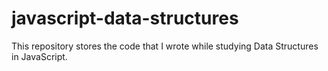 # javascript-data-structures

This repository stores the code that I wrote while studying Data Structures in JavaScript.
